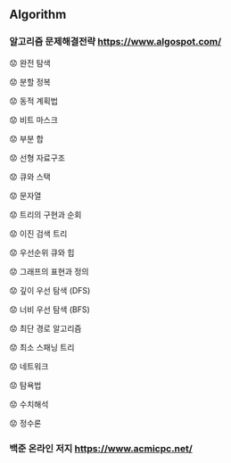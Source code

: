 ## Algorithm


### 알고리즘 문제해결전략 https://www.algospot.com/


:worried: 완전 탐색

:worried: 분할 정복

:worried: 동적 계획법

:worried: 비트 마스크

:worried: 부분 합

:worried: 선형 자료구조

:worried: 큐와 스택

:worried: 문자열


:worried: 트리의 구현과 순회

:worried: 이진 검색 트리

:worried: 우선순위 큐와 힙


:worried: 그래프의 표현과 정의

:worried: 깊이 우선 탐색 (DFS)

:worried: 너비 우선 탐색 (BFS)

:worried: 최단 경로 알고리즘

:worried: 최소 스패닝 트리

:worried: 네트워크


:worried: 탐욕법

:worried: 수치해석

:worried: 정수론


### 백준 온라인 저지 https://www.acmicpc.net/


